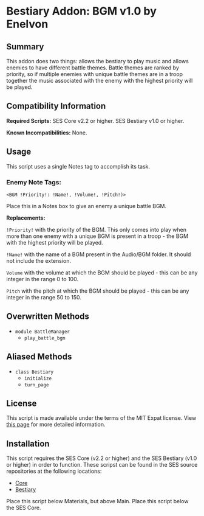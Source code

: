 Bestiary Addon: BGM v1.0 by Enelvon
=============================================================================

Summary
-----------------------------------------------------------------------------
  This addon does two things: allows the bestiary to play music and allows
enemies to have different battle themes. Battle themes are ranked by priority,
so if multiple enemies with unique battle themes are in a troop together the
music associated with the enemy with the highest priority will be played.

Compatibility Information
-----------------------------------------------------------------------------
**Required Scripts:**
  SES Core v2.2 or higher.
  SES Bestiary v1.0 or higher.

**Known Incompatibilities:**
  None.

Usage
-----------------------------------------------------------------------------
  This script uses a single Notes tag to accomplish its task.

### Enemy Note Tags:

`<BGM !Priority!: !Name!, !Volume!, !Pitch!)>`

  Place this in a Notes box to give an enemy a unique battle BGM.

**Replacements:**

`!Priority!` with the priority of the BGM. This only comes into play when more
than one enemy with a unique BGM is present in a troop - the BGM with the
highest priority will be played.

`!Name!` with the name of a BGM present in the Audio/BGM folder. It should not
include the extension.

`Volume` with the volume at which the BGM should be played - this can be any
integer in the range 0 to 100.

`Pitch` with the pitch at which the BGM should be played - this can be any
integer in the range 50 to 150.

Overwritten Methods
-----------------------------------------------------------------------------
* `module BattleManager`
    - `play_battle_bgm`

Aliased Methods
-----------------------------------------------------------------------------
* `class Bestiary`
    - `initialize`
    - `turn_page`

License
-----------------------------------------------------------------------------
  This script is made available under the terms of the MIT Expat license.
View [this page](http://sesvxace.wordpress.com/license/) for more detailed
information.

Installation
-----------------------------------------------------------------------------
  This script requires the SES Core (v2.2 or higher) and the SES Bestiary
(v1.0 or higher) in order to function.
These scripst can be found in the SES source repositories at the following
locations:

* [Core](https://github.com/sesvxace/core/blob/master/lib/core.rb)
* [Bestiary](https://github.com/sesvxace/bestiary/blob/master/lib/bestiary.rb)

Place this script below Materials, but above Main. Place this script below
the SES Core.